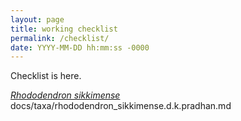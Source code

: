 ```yaml
---
layout: page
title: working checklist
permalink: /checklist/
date: YYYY-MM-DD hh:mm:ss -0000
---
```

Checklist is here.

[_Rhododendron sikkimense_](/taxa/rhododendron-sikkimense)
docs/taxa/rhododendron_sikkimense.d.k.pradhan.md
